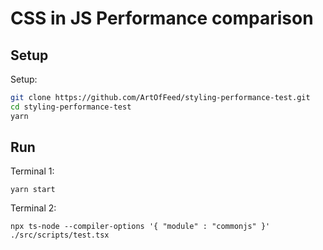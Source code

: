 # CSS in JS Performance comparison

## Setup 
Setup: 

```bash
git clone https://github.com/ArtOfFeed/styling-performance-test.git
cd styling-performance-test
yarn
```

## Run

Terminal 1: 

```
yarn start
```

Terminal 2: 

```
npx ts-node --compiler-options '{ "module" : "commonjs" }' ./src/scripts/test.tsx
```
